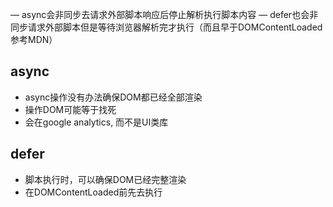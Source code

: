 — async会非同步去请求外部脚本响应后停止解析执行脚本内容
— defer也会非同步请求外部脚本但是等待浏览器解析完才执行（而且早于DOMContentLoaded 参考MDN）


## async
- async操作没有办法确保DOM都已经全部渲染
- 操作DOM可能等于找死
- 会在google analytics, 而不是UI类库

## defer
- 脚本执行时，可以确保DOM已经完整渲染
- 在DOMContentLoaded前先去执行